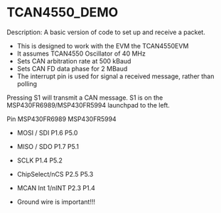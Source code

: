 # TCAN4550_DEMO

Description: A basic version of code to set up and receive a packet.
- This is designed to work with the EVM the TCAN4550EVM
- It assumes TCAN4550 Oscillator of 40 MHz
- Sets CAN arbitration rate at 500 kBaud
- Sets CAN FD data phase for 2 MBaud
- The interrupt pin is used for signal a received message, rather than polling

Pressing S1 will transmit a CAN message.
S1 is on the MSP430FR6989/MSP430FR5994 launchpad to the left.

   Pin             MSP430FR6989            MSP430FR5994
-  MOSI / SDI      P1.6                    P5.0
-  MISO / SDO      P1.7                    P5.1
-  SCLK            P1.4                    P5.2
-  ChipSelect/nCS  P2.5                    P5.3

-  MCAN Int 1/nINT P2.3                    P1.4
- Ground wire is important!!!